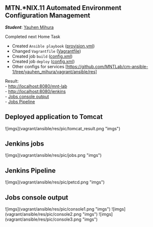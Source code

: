 MTN.*NIX.11 Automated Environment Configuration Management
---

***Student***: [Yauhen Mihura](https://upsa.epam.com/workload/employeeView.do?employeeId=4060741400038707325#emplTab=general)

Completed next Home Task

* Created ```Ansible playbook``` ([provision.yml](vagrant/ansible/provision.yml))
* Changed ```Vagrantfile``` ([Vagrantfile](vagrant/Vagrantfile))
* Created job ```build``` ([config.xml](vagrant/ansible/res/jobs/build/config.xml)) 
* Created job ```deploy``` ([config.xml](vagrant/ansible/res/jobs/deploy/config.xml))
* Other configs for services [https://github.com/MNTLab/cm-ansible-1/tree/yauhen_mihura/vagrant/ansible/res]

Result: <br>- [http://localhost:8080/mnt-lab](#yakor)
<br>- [http://localhost:8080/jenkins](#yakor1)
<br>- [Jobs console output](#yakor2)
<br>- [Jobs Pipeline](#yakor3)

<h2><a id="yakor">Deployed application to Tomcat</a></h2>
![imgs](vagrant/ansible/res/pic/tomcat_result.png "imgs")

<h2><a id="yakor1">Jenkins jobs</a></h2>
![imgs](vagrant/ansible/res/pic/jobs.png "imgs")

<h2><a id="yakor3">Jenkins Pipeline</a></h2>
![imgs](vagrant/ansible/res/pic/petcd.png "imgs")

<h2><a id="yakor2">Jobs console output</a></h2>
![imgs](vagrant/ansible/res/pic/console1.png "imgs")
![imgs](vagrant/ansible/res/pic/console2.png "imgs")
![imgs](vagrant/ansible/res/pic/console3.png "imgs")
